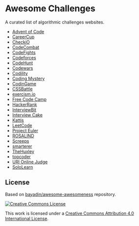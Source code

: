 # Awesome Challenges

A curated list of algorithmic challenges websites.

- [Advent of Code](https://adventofcode.com)
- [CareerCup](https://www.careercup.com/page)
- [CheckiO](http://www.checkio.org/)
- [CodeCombat](https://codecombat.com/)
- [CodeFights](https://codefights.com/)
- [Codeforces](https://codeforces.com/)
- [CodeHunt](https://www.codehunt.com/)
- [Codewars](http://www.codewars.com/)
- [Codility](https://codility.com/programmers/challenges/)
- [Coding Mystery](https://codingmystery.com/)
- [CodinGame](https://www.codingame.com/start)
- [CSSBattle](https://cssbattle.dev/)
- [exercism.io](http://exercism.io/)
- [Free Code Camp](https://www.freecodecamp.com/)
- [HackerRank](https://www.hackerrank.com/)
- [InterviewBit](https://www.interviewbit.com/)
- [Interview Cake](https://interviewcake.com/)
- [Kattis](https://open.kattis.com/)
- [LeetCode](https://leetcode.com/)
- [Project Euler](https://projecteuler.net/)
- [ROSALIND](http://rosalind.info/)
- [Screeps](https://screeps.com/)
- [smarterer](http://smarterer.com/tests/categories/Programming)
- [TheHuxley](https://www.thehuxley.com/)
- [topcoder](https://www.topcoder.com/challenges/)
- [URI Online Judge](https://www.urionlinejudge.com.br/judge/en/login)
- [SoloLearn](https://www.sololearn.com)

## License

Based on [bayadin/awesome-awesomeness](https://github.com/bayandin/awesome-awesomeness) repository.

[![Creative Commons License](http://i.creativecommons.org/l/by/4.0/88x31.png)](http://creativecommons.org/licenses/by/4.0/)

This work is licensed under a [Creative Commons Attribution 4.0 International License](http://creativecommons.org/licenses/by/4.0/).

